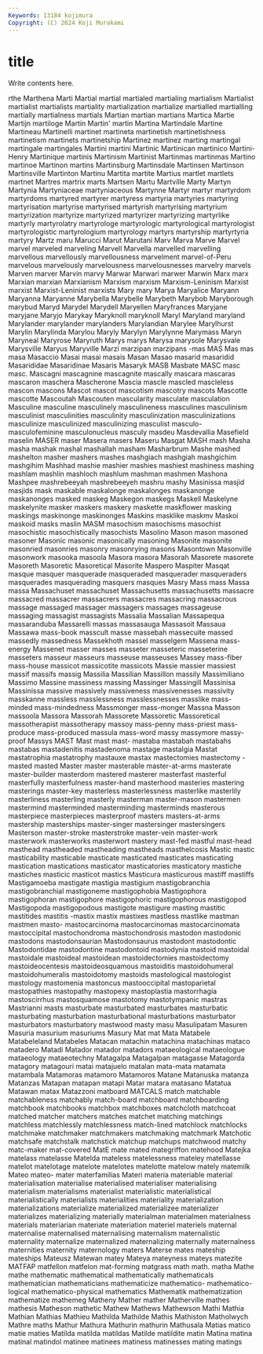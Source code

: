 ```yaml
---
Keywords: 13184 kojimura
Copyright: (C) 2024 Koji Murakami
---
```


# title

Write contents here.



rthe Marthena Marti Martial martial martialed martialing martialism Martialist
martialist martialists martiality martialization martialize martialled martialling martially martialness martials
Martian martian martians Martica Martie Martijn martiloge Martin Martin' martin
Martina Martindale Martine Martineau Martinelli martinet martineta martinetish martinetishness martinetism
martinets martinetship Martinez martinez marting martingal martingale martingales Martini martini
Martinic Martinican martinico Martini-Henry Martinique martinis Martinism Martinist Martinmas martinmas
Martino martinoe Martinon martins Martinsburg Martinsdale Martinsen Martinson Martinsville Martinton
Martinu Martita martite Martius martlet martlets martnet Martres martrix marts
Martsen Martu Martville Marty Martyn Martynia Martyniaceae martyniaceous Martynne Martyr
martyr martyrdom martyrdoms martyred martyrer martyress martyria martyries martyring martyrisation
martyrise martyrised martyrish martyrising martyrium martyrization martyrize martyrized martyrizer martyrizing
martyrlike martyrly martyrolatry martyrologe martyrologic martyrological martyrologist martyrologistic martyrologium martyrology
martyrs martyrship martyrtyria martyry Martz maru Marucci Marut Marutani Marv
Marva Marve Marvel marvel marveled marveling Marvell Marvella marvelled marvelling
marvellous marvellously marvellousness marvelment marvel-of-Peru marvelous marvelously marvelousness marvelousnesses marvelry
marvels Marven marver Marvin marvy Marwar Marwari marwer Marwin Marx
marx Marxian marxian Marxianism Marxism marxism Marxism-Leninism Marxist marxist Marxist-Leninist
marxists Mary mary Marya Maryalice Maryann Maryanna Maryanne Marybella Marybelle
Marybeth Marybob Maryborough marybud Maryd Marydel Marydell Maryellen Maryfrances Maryjane
maryjane Maryjo Marykay Maryknoll maryknoll Maryl Maryland maryland Marylander marylander
marylanders Marylandian Marylee Marylhurst Marylin Marylinda Marylou Maryly Marylyn Marylynne
Marymass Maryn Maryneal Maryrose Maryruth Marys marys Marysa marysole Marysvale
Marysville Maryus Maryville Marzi marzipan marzipans -mas MAS Mas mas
masa Masaccio Masai masai masais Masan Masao masarid masaridid Masarididae
Masaridinae Masaris Masaryk MASB Masbate MASC masc masc. Mascagni mascagnine
mascagnite mascally mascara mascaras mascaron maschera Mascherone Mascia mascle mascled
mascleless mascon mascons Mascot mascot mascotism mascotry mascots Mascotte mascotte
Mascoutah Mascouten mascularity masculate masculation Masculine masculine masculinely masculineness masculines
masculinism masculinist masculinities masculinity masculinization masculinizations masculinize masculinized masculinizing masculist
masculo- masculofeminine masculonucleus masculy masdeu Masdevallia Masefield maselin MASER maser
Masera masers Maseru Masgat MASH mash Masha masha mashak mashal
mashallah masham Masharbrum Mashe mashed mashelton masher mashers mashes mashgiach
mashgiah mashgichim mashgihim Mashhad mashie mashier mashies mashiest mashiness mashing
mashlam mashlin mashloch mashlum mashman mashmen Mashona Mashpee mashrebeeyah mashrebeeyeh
mashru mashy Masinissa masjid masjids mask maskable maskalonge maskalonges maskanonge
maskanonges masked maskeg Maskegon maskegs Maskell Maskelyne maskelynite masker maskers
maskery maskette maskflower masking maskings maskinonge maskinonges Maskins masklike maskmv
Maskoi maskoid masks maslin MASM masochism masochisms masochist masochistic masochistically
masochists Masolino Mason mason masoned masoner Masonic masonic masonically masoning
Masonite masonite masonried masonries masonry masonrying masons Masontown Masonville masonwork
masooka masoola Masora masora Masorah Masorete masorete Masoreth Masoretic Masoretical
Masorite Maspero Maspiter Masqat masque masquer masquerade masqueraded masquerader masqueraders
masquerades masquerading masquers masques Masry Mass mass Massa massa Massachuset
massachuset Massachusetts massachusetts massacre massacred massacrer massacrers massacres massacring massacrous
massage massaged massager massagers massages massageuse massaging massagist massagists Massalia
Massalian Massapequa massaranduba Massarelli massas massasauga Massasoit Massaua Massawa mass-book
masscult masse massebah massecuite massed massedly massedness Massekhoth massel masselgem
Massena mass-energy Massenet masser masses masseter masseteric masseterine masseters masseur
masseurs masseuse masseuses Massey mass-fiber mass-house massicot massicotite massicots Massie
massier massiest massif massifs massig Massilia Massilian Massillon massily Massimiliano
Massimo Massine massiness massing Massinger Massingill Massinisa Massinissa massive massively
massiveness massivenesses massivity masskanne massless masslessness masslessnesses masslike mass-minded mass-mindedness
Massmonger mass-monger Massna Masson massoola Massora Massorah Massorete Massoretic Massoretical
massotherapist massotherapy massoy mass-penny mass-priest mass-produce mass-produced massula mass-word massy
massymore massy-proof Massys MAST Mast mast mast- mastaba mastabah mastabahs
mastabas mastadenitis mastadenoma mastage mastalgia Mastat mastatrophia mastatrophy mastauxe mastax
mastectomies mastectomy -masted masted Master master masterable master-at-arms masterate master-builder
masterdom mastered masterer masterfast masterful masterfully masterfulness master-hand masterhood masteries
mastering masterings master-key masterless masterlessness masterlike masterlily masterliness masterling masterly
masterman master-mason mastermen mastermind masterminded masterminding masterminds masterous masterpiece masterpieces
masterproof masters masters-at-arms mastership masterships master-singer mastersinger mastersingers Masterson master-stroke
masterstroke master-vein master-work masterwork masterworks masterwort mastery mast-fed mastful mast-head
masthead mastheaded mastheading mastheads masthelcosis Mastic mastic masticability masticable masticate
masticated masticates masticating mastication mastications masticator masticatories masticatory mastiche mastiches
masticic masticot mastics Masticura masticurous mastiff mastiffs Mastigamoeba mastigate mastigia
mastigium mastigobranchia mastigobranchial mastigoneme mastigophobia Mastigophora mastigophoran mastigophore mastigophoric mastigophorous
mastigopod Mastigopoda mastigopodous mastigote mastigure masting mastitic mastitides mastitis -mastix
mastix mastixes mastless mastlike mastman mastmen masto- mastocarcinoma mastocarcinomas mastocarcinomata
mastoccipital mastochondroma mastochondrosis mastodon mastodonic mastodons mastodonsaurian Mastodonsaurus mastodont mastodontic
Mastodontidae mastodontine mastodontoid mastodynia mastoid mastoidal mastoidale mastoideal mastoidean mastoidectomies
mastoidectomy mastoideocentesis mastoideosquamous mastoiditis mastoidohumeral mastoidohumeralis mastoidotomy mastoids mastological mastologist
mastology mastomenia mastoncus mastooccipital mastoparietal mastopathies mastopathy mastopexy mastoplastia mastorrhagia
mastoscirrhus mastosquamose mastotomy mastotympanic mastras Mastrianni masts masturbate masturbated masturbates
masturbatic masturbating masturbation masturbational masturbations masturbator masturbators masturbatory mastwood masty
masu Masulipatam Masuren Masuria masurium masuriums Masury Mat mat Mata
Matabele Matabeleland Matabeles Matacan matachin matachina matachinas mataco matadero Matadi
Matador matador matadors mataeological mataeologue mataeology mataeotechny Matagalpa Matagalpan matagasse
Matagorda matagory matagouri matai matajuelo matalan mata-mata matamata matambala Matamoras
matamoro Matamoros Matane Matanuska matanza Matanzas Matapan matapan matapi Matar
matara matasano Matatua Matawan matax Matazzoni matboard MATCALS match matchable
matchableness matchably match-board matchboard matchboarding matchbook matchbooks matchbox matchboxes matchcloth
matchcoat matched matcher matchers matches matchet matching matchings matchless matchlessly
matchlessness match-lined matchlock matchlocks matchmake matchmaker matchmakers matchmaking matchmark Matchotic
matchsafe matchstalk matchstick matchup matchups matchwood matchy matc-maker mat-covered MatE
mate mated mategriffon matehood Matejka matelass matelasse Matelda mateless matelessness
mateley matellasse matelot matelotage matelote matelotes matelotte matelow mately matemilk
Mateo mateo- mater materfamilias Materi materia materiable material materialisation materialise
materialised materialiser materialising materialism materialisms materialist materialistic materialistical materialistically materialists
materialities materiality materialization materializations materialize materialized materializee materializer materializes materializing
materially materialman materialmen materialness materials materiarian materiate materiation materiel materiels
maternal maternalise maternalised maternalising maternalism maternalistic maternality maternalize maternalized maternalizing
maternally maternalness maternities maternity maternology maters Materse mates mateship mateships
Mateusz Matewan matey Mateya mateyness mateys matezite MATFAP matfellon matfelon
mat-forming matgrass math math. matha Mathe mathe mathematic mathematical mathematically
mathematicals mathematician mathematicians mathematicize mathematico- mathematico-logical mathematico-physical mathematics Mathematik mathematization
mathematize mathemeg Matheny Mather mather Matherville mathes mathesis Matheson mathetic
Mathew Mathews Mathewson Mathi Mathia Mathian Mathias Mathieu Mathilda Mathilde
Mathis Mathiston Matholwych Mathre maths Mathur Mathura Mathurin mathurin Mathusala
Matias matico matie maties Matilda matilda matildas Matilde matildite matin
Matina matina matinal matindol matinee matinees matiness matinesses mating matings
